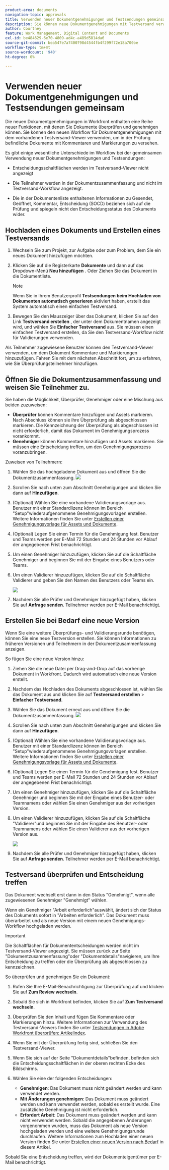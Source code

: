 ```yaml
---
product-area: documents
navigation-topic: approvals
title: Verwenden neuer Dokumentgenehmigungen und Testsendungen gemeinsam
description: Sie können neue Dokumentgenehmigungen mit Testversand verwenden.
author: Courtney
feature: Work Management, Digital Content and Documents
exl-id: be484629-6e70-4809-ad4c-a489d5814da6
source-git-commit: bea547e7a7400798d4544fb4f299f72e18a700be
workflow-type: tm+mt
source-wordcount: '940'
ht-degree: 0%

---
```


# Verwenden neuer Dokumentgenehmigungen und Testsendungen gemeinsam

Die neuen Dokumentgenehmigungen in Workfront enthalten eine Reihe neuer Funktionen, mit denen Sie Dokumente überprüfen und genehmigen können. Sie können den neuen Workflow für Dokumentgenehmigungen mit dem vorhandenen Testversand-Viewer verwenden, um in der Prüfung befindliche Dokumente mit Kommentaren und Markierungen zu versehen.

Es gibt einige wesentliche Unterschiede im Workflow bei der gemeinsamen Verwendung neuer Dokumentgenehmigungen und Testsendungen:

* Entscheidungsschaltflächen werden im Testversand-Viewer nicht angezeigt

* Die Teilnehmer werden in der Dokumentzusammenfassung und nicht im Testversand-Workflow angezeigt.

* Die in der Dokumentenliste enthaltenen Informationen zu Gesendet, Geöffnet, Kommentar, Entscheidung (SOCD) beziehen sich auf die Prüfung und spiegeln nicht den Entscheidungsstatus des Dokuments wider.

## Hochladen eines Dokuments und Erstellen eines Testversands

1. Wechseln Sie zum Projekt, zur Aufgabe oder zum Problem, dem Sie ein neues Dokument hinzufügen möchten.
1. Klicken Sie auf die Registerkarte **Dokumente** und dann auf das Dropdown-Menü **Neu hinzufügen** .
Oder
Ziehen Sie das Dokument in die Dokumentliste.

   >[!NOTE]
   >
   >Wenn Sie in Ihrem Benutzerprofil **Testsendungen beim Hochladen von Dokumenten automatisch generieren** aktiviert haben, erstellt das System automatisch einen einfachen Testversand.

1. Bewegen Sie den Mauszeiger über das Dokument, klicken Sie auf den Link **Testversand erstellen** , der unter dem Dokumentnamen angezeigt wird, und wählen Sie **Einfacher Testversand** aus. Sie müssen einen einfachen Testversand erstellen, da Sie den Testversand-Workflow nicht für Validierungen verwenden.

Als Teilnehmer zugewiesene Benutzer können den Testversand-Viewer verwenden, um dem Dokument Kommentare und Markierungen hinzuzufügen. Fahren Sie mit dem nächsten Abschnitt fort, um zu erfahren, wie Sie Überprüfungsteilnehmer hinzufügen.

## Öffnen Sie die Dokumentzusammenfassung und weisen Sie Teilnehmer zu.

Sie haben die Möglichkeit, Überprüfer, Genehmiger oder eine Mischung aus beiden zuzuweisen:

* **Überprüfer** können Kommentare hinzufügen und Assets markieren. Nach Abschluss können sie ihre Überprüfung als abgeschlossen markieren. Die Kennzeichnung der Überprüfung als abgeschlossen ist nicht erforderlich, damit das Dokument im Genehmigungsprozess vorankommt.
* **Genehmiger** können Kommentare hinzufügen und Assets markieren. Sie müssen eine Entscheidung treffen, um den Genehmigungsprozess voranzubringen.

Zuweisen von Teilnehmern:

1. Wählen Sie das hochgeladene Dokument aus und öffnen Sie die Dokumentzusammenfassung.
   ![](assets/open-doc-summary.png)

1. Scrollen Sie nach unten zum Abschnitt Genehmigungen und klicken Sie dann auf **Hinzufügen**.

1. (Optional) Wählen Sie eine vorhandene Validierungsvorlage aus. Benutzer mit einer Standardlizenz können im Bereich &quot;Setup&quot;wiederaufgenommene Genehmigungsvorlagen erstellen. Weitere Informationen finden Sie unter [Erstellen einer Genehmigungsvorlage für Assets und Dokumente](/help/quicksilver/review-and-approve-work/document-reviews-and-approvals/manage-document-approvals/create-approval-template.md).

1. (Optional) Legen Sie einen Termin für die Genehmigung fest. Benutzer und Teams werden per E-Mail 72 Stunden und 24 Stunden vor Ablauf der angegebenen Frist benachrichtigt.

1. Um einen Genehmiger hinzuzufügen, klicken Sie auf die Schaltfläche Genehmiger und beginnen Sie mit der Eingabe eines Benutzers oder Teams.

1. Um einen Validierer hinzuzufügen, klicken Sie auf die Schaltfläche Validierer und geben Sie den Namen des Benutzers oder Teams ein.

   ![](assets/add-approvers.png)

1. Nachdem Sie alle Prüfer und Genehmiger hinzugefügt haben, klicken Sie auf **Anfrage senden**. Teilnehmer werden per E-Mail benachrichtigt.

## Erstellen Sie bei Bedarf eine neue Version

Wenn Sie eine weitere Überprüfungs- und Validierungsrunde benötigen, können Sie eine neue Testversion erstellen.  <!-- and add the previous participants, new participants, or a mix of both. --> Sie können Informationen zu früheren Versionen und Teilnehmern in der Dokumentzusammenfassung anzeigen.

So fügen Sie eine neue Version hinzu:

1. Ziehen Sie die neue Datei per Drag-and-Drop auf das vorherige Dokument in Workfront. Dadurch wird automatisch eine neue Version erstellt.

1. Nachdem das Hochladen des Dokuments abgeschlossen ist, wählen Sie das Dokument aus und klicken Sie auf **Testversand erstellen** > **Einfacher Testversand**.

1. Wählen Sie das Dokument erneut aus und öffnen Sie die Dokumentzusammenfassung.
   ![](assets/open-doc-summary.png)

1. Scrollen Sie nach unten zum Abschnitt Genehmigungen und klicken Sie dann auf **Hinzufügen**.

1. (Optional) Wählen Sie eine vorhandene Validierungsvorlage aus. Benutzer mit einer Standardlizenz können im Bereich &quot;Setup&quot;wiederaufgenommene Genehmigungsvorlagen erstellen. Weitere Informationen finden Sie unter [Erstellen einer Genehmigungsvorlage für Assets und Dokumente](/help/quicksilver/review-and-approve-work/document-reviews-and-approvals/manage-document-approvals/create-approval-template.md).

1. (Optional) Legen Sie einen Termin für die Genehmigung fest. Benutzer und Teams werden per E-Mail 72 Stunden und 24 Stunden vor Ablauf der angegebenen Frist benachrichtigt.

1. Um einen Genehmiger hinzuzufügen, klicken Sie auf die Schaltfläche Genehmiger und beginnen Sie mit der Eingabe eines Benutzer- oder Teamnamens <span class="preview"> oder wählen Sie einen Genehmiger aus der vorherigen Version.</span>

1. Um einen Validierer hinzuzufügen, klicken Sie auf die Schaltfläche &quot;Validierer&quot;und beginnen Sie mit der Eingabe des Benutzer- oder Teamnamens <span class="preview">oder wählen Sie einen Validierer aus der vorherigen Version aus. </span>

   ![](assets/add-approvers.png)

1. Nachdem Sie alle Prüfer und Genehmiger hinzugefügt haben, klicken Sie auf **Anfrage senden**. Teilnehmer werden per E-Mail benachrichtigt.

<!-- add info about reusing previous participants once released -->


## Testversand überprüfen und Entscheidung treffen

Das Dokument wechselt erst dann in den Status &quot;Genehmigt&quot;, wenn alle zugewiesenen Genehmiger &quot;Genehmigt&quot; wählen.

Wenn ein Genehmiger &quot;Arbeit erforderlich&quot;auswählt, ändert sich der Status des Dokuments sofort in &quot;Arbeiten erforderlich&quot;. Das Dokument muss überarbeitet und als neue Version mit einem neuen Genehmigungs-Workflow hochgeladen werden.

>[!IMPORTANT]
>
>Die Schaltflächen für Dokumententscheidungen werden nicht im Testversand-Viewer angezeigt. Sie müssen zurück zur Seite &quot;Dokumentzusammenfassung&quot;oder &quot;Dokumentdetails&quot;navigieren, um Ihre Entscheidung zu treffen oder die Überprüfung als abgeschlossen zu kennzeichnen.

So überprüfen und genehmigen Sie ein Dokument:

1. Rufen Sie Ihre E-Mail-Benachrichtigung zur Überprüfung auf und klicken Sie auf **Zum Review wechseln**.

1. Sobald Sie sich in Workfront befinden, klicken Sie auf **Zum Testversand wechseln**.

1. Überprüfen Sie den Inhalt und fügen Sie Kommentare oder Markierungen hinzu. Weitere Informationen zur Verwendung des Testversand-Viewers finden Sie unter [Testsendungen in Adobe Workfront überprüfen: Artikelindex](/help/quicksilver/review-and-approve-work/proofing/reviewing-proofs-within-workfront/review-proofs-in-wf.md).

1. Wenn Sie mit der Überprüfung fertig sind, schließen Sie den Testversand-Viewer.

1. Wenn Sie sich auf der Seite &quot;Dokumentdetails&quot;befinden, befinden sich die Entscheidungsschaltflächen in der oberen rechten Ecke des Bildschirms.

1. Wählen Sie eine der folgenden Entscheidungen:

   * **Genehmigen**: Das Dokument muss nicht geändert werden und kann verwendet werden.
   * **Mit Änderungen genehmigen**: Das Dokument muss geändert werden und kann verwendet werden, sobald es erstellt wurde. Eine zusätzliche Genehmigung ist nicht erforderlich.
   * **Erfordert Arbeit**: Das Dokument muss geändert werden und kann nicht verwendet werden. Sobald die angegebenen Änderungen vorgenommen wurden, muss das Dokument als neue Version hochgeladen werden und eine weitere Genehmigungsrunde durchlaufen. Weitere Informationen zum Hochladen einer neuen Version finden Sie unter [Erstellen einer neuen Version nach Bedarf](#create-a-new-version-as-needed) in diesem Artikel.

Sobald Sie eine Entscheidung treffen, wird der Dokumenteigentümer per E-Mail benachrichtigt.

